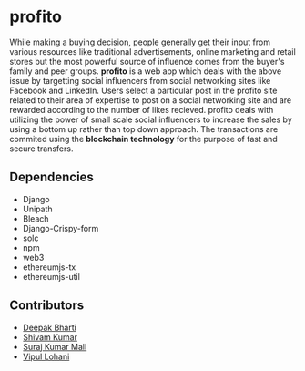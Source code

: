# profito
While making a buying decision, people generally get their input from various resources like traditional advertisements, online marketing and retail stores but the most powerful source of influence comes from the buyer's family and peer groups.
**profito** is a web app which deals with the above issue by targetting social influencers from social networking sites like Facebook and LinkedIn. Users select a particular post in the profito site related to their area of expertise to post on a social networking site and are rewarded according to the number of likes recieved.
profito deals with utilizing the power of small scale social influencers to increase the sales by using a bottom up rather than top down approach. The transactions are commited using the **blockchain technology** for the purpose of fast and secure transfers.

## Dependencies
- Django
- Unipath
- Bleach
- Django-Crispy-form
- solc
- npm
- web3
- ethereumjs-tx
- ethereumjs-util

## Contributors
* <a href="https://github.com/dbads">Deepak Bharti</a>
* <a href="https://github.com/cms118">Shivam Kumar</a>
* <a href="https://github.com/surajmall">Suraj Kumar Mall</a>
* <a href="https://github.com/atyachari">Vipul Lohani</a>
